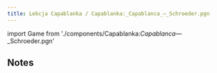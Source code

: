 ```yaml
---
title: Lekcja Capablanka / Capablanka:_Capablanca_—_Schroeder.pgn
---
```


import Game from './components/Capablanka:_Capablanca_—_Schroeder.pgn'

## Notes

<Game/>

